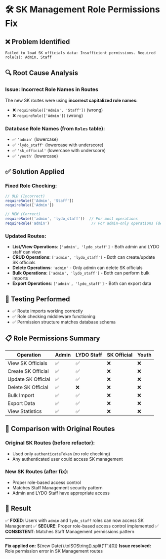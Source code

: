 # 🛠️ SK Management Role Permissions Fix

## ❌ Problem Identified
```
Failed to load SK officials data: Insufficient permissions. Required role(s): Admin, Staff
```

## 🔍 Root Cause Analysis

### **Issue**: Incorrect Role Names in Routes
The new SK routes were using **incorrect capitalized role names**:
- ❌ `requireRole(['Admin', 'Staff'])` (wrong)
- ❌ `requireRole(['Admin'])` (wrong)

### **Database Role Names** (from `Roles` table):
- ✅ `'admin'` (lowercase)
- ✅ `'lydo_staff'` (lowercase with underscore)
- ✅ `'sk_official'` (lowercase with underscore)
- ✅ `'youth'` (lowercase)

## ✅ Solution Applied

### **Fixed Role Checking**:
```javascript
// OLD (Incorrect)
requireRole(['Admin', 'Staff'])
requireRole(['Admin'])

// NEW (Correct)
requireRole(['admin', 'lydo_staff'])  // For most operations
requireRole('admin')                   // For admin-only operations (delete)
```

### **Updated Routes**:
- **List/View Operations**: `['admin', 'lydo_staff']` - Both admin and LYDO staff can view
- **CRUD Operations**: `['admin', 'lydo_staff']` - Both can create/update SK officials
- **Delete Operations**: `'admin'` - Only admin can delete SK officials
- **Bulk Operations**: `['admin', 'lydo_staff']` - Both can perform bulk imports
- **Export Operations**: `['admin', 'lydo_staff']` - Both can export data

## 🧪 Testing Performed
- ✅ Route imports working correctly
- ✅ Role checking middleware functioning
- ✅ Permission structure matches database schema

## 📋 Role Permissions Summary

| Operation | Admin | LYDO Staff | SK Official | Youth |
|-----------|-------|------------|-------------|-------|
| View SK Officials | ✅ | ✅ | ❌ | ❌ |
| Create SK Official | ✅ | ✅ | ❌ | ❌ |
| Update SK Official | ✅ | ✅ | ❌ | ❌ |
| Delete SK Official | ✅ | ❌ | ❌ | ❌ |
| Bulk Import | ✅ | ✅ | ❌ | ❌ |
| Export Data | ✅ | ✅ | ❌ | ❌ |
| View Statistics | ✅ | ✅ | ❌ | ❌ |

## 🔄 Comparison with Original Routes

### **Original SK Routes** (before refactor):
- Used only `authenticateToken` (no role checking)
- Any authenticated user could access SK management

### **New SK Routes** (after fix):
- Proper role-based access control
- Matches Staff Management security pattern
- Admin and LYDO Staff have appropriate access

## 🎯 Result
✅ **FIXED**: Users with `admin` and `lydo_staff` roles can now access SK Management
✅ **SECURE**: Proper role-based access control implemented
✅ **CONSISTENT**: Matches Staff Management permissions pattern

---
**Fix applied on:** ${new Date().toISOString().split('T')[0]}
**Issue resolved:** Role permission error in SK Management routes
